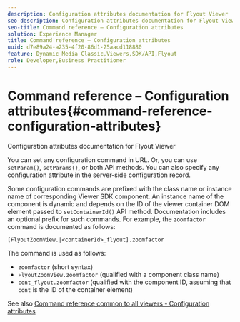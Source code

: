 ```yaml
---
description: Configuration attributes documentation for Flyout Viewer
seo-description: Configuration attributes documentation for Flyout Viewer
seo-title: Command reference – Configuration attributes
solution: Experience Manager
title: Command reference – Configuration attributes
uuid: d7e89a24-a235-4f20-86d1-25aacd118880
feature: Dynamic Media Classic,Viewers,SDK/API,Flyout
role: Developer,Business Practitioner
---
```


# Command reference – Configuration attributes{#command-reference-configuration-attributes}

Configuration attributes documentation for Flyout Viewer

You can set any configuration command in URL. Or, you can use `setParam()`, `setParams()`, or both API methods. You can also specify any configuration attribute in the server-side configuration record.

Some configuration commands are prefixed with the class name or instance name of corresponding Viewer SDK component. An instance name of the component is dynamic and depends on the ID of the viewer container DOM element passed to `setContainerId()` API method. Documentation includes an optional prefix for such commands. For example, the `zoomfactor` command is documented as follows:

`[FlyoutZoomView.|<containerId>_flyout].zoomfactor`

The command is used as follows:

* `zoomfactor` (short syntax) 
* `FlyoutZoomView.zoomfactor` (qualified with a component class name) 
* `cont_flyout.zoomfactor` (qualified with the component ID, assuming that `cont` is the ID of the container element)

See also [Command reference common to all viewers - Configuration attributes](../../../r-html5-viewer-20-cmdref-configattrib/r-html5-viewer-20-cmdref-configattrib.md#concept-850e0f2c49b949deb7cfbfd330d329bd) 
